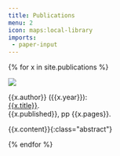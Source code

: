 ```yaml
---
title: Publications
menu: 2
icon: maps:local-library
imports:
 - paper-input
---
```


{% for x in site.publications %}

<div class="academia">
<div class="thumb">
<a href="{{x.link}}" target="_blank"><img src="{{x.thumb}}"></a>
</div>
<div markdown="1" class="reference">

{{x.author}} ({{x.year}}): <br>
<a href="{{x.link}}" target="_blank">{{x.title}}</a>. <br>
{{x.published}}, pp {{x.pages}}.

{{x.content}}{:class="abstract"}
</div>
</div>

{% endfor %}
